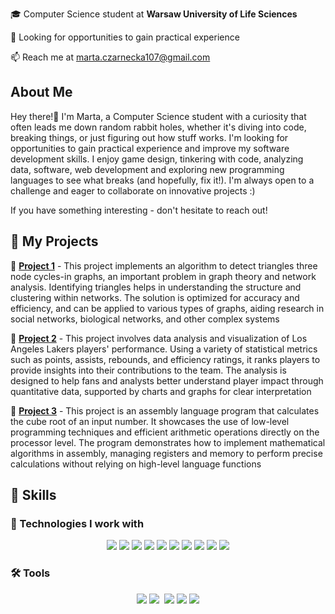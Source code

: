 <p align="center">
 
🎓 Computer Science student at <b>Warsaw University of Life Sciences</b>  
 

🚀 Looking for opportunities to gain practical experience
 

📫 Reach me at marta.czarnecka107@gmail.com
 
</p>
 
##  About Me  

Hey there!👋 I'm Marta, a Computer Science student with a curiosity that often leads me down random rabbit holes, whether it's diving into code, breaking things, or just figuring out how stuff works. I'm looking for opportunities to gain practical experience and improve my software development skills. I enjoy game design, tinkering with code, analyzing data, software, web development and exploring new programming languages to see what breaks (and hopefully, fix it!). I'm always open to a challenge and eager to collaborate on innovative projects :)

If you have something interesting - don't hesitate to reach out! 

## 🚀 My Projects  
📌 **[Project 1](https://github.com/marghqx/Triangle-Detection-in-Graphs)** - This project implements an algorithm to detect triangles three node cycles-in graphs, an important problem in graph theory and network analysis. Identifying triangles helps in understanding the structure and clustering within networks. The solution is optimized for accuracy and efficiency, and can be applied to various types of graphs, aiding research in social networks, biological networks, and other complex systems

📌 **[Project 2](https://github.com/marghqx/Lakers-Player-Ranking-Analysis)** - This project involves data analysis and visualization of Los Angeles Lakers players' performance. Using a variety of statistical metrics such as points, assists, rebounds, and efficiency ratings, it ranks players to provide insights into their contributions to the team. The analysis is designed to help fans and analysts better understand player impact through quantitative data, supported by charts and graphs for clear interpretation

📌 **[Project 3](https://github.com/marghqx/Assembly-Cube-Root-Calculator)** - This project is an assembly language program that calculates the cube root of an input number. It showcases the use of low-level programming techniques and efficient arithmetic operations directly on the processor level. The program demonstrates how to implement mathematical algorithms in assembly, managing registers and memory to perform precise calculations without relying on high-level language functions  

## 🔧 Skills  

### 📌 Technologies I work with  
<p align="center">
   <img src="https://img.shields.io/badge/C%23-239120?style=for-the-badge&logo=csharp&logoColor=white"/>
  <img src="https://img.shields.io/badge/Python-3776AB?style=for-the-badge&logo=python&logoColor=white"/>
  <img src="https://img.shields.io/badge/JavaScript-F7DF1E?style=for-the-badge&logo=javascript&logoColor=black"/>
  <img src="https://img.shields.io/badge/HTML5-E34F26?style=for-the-badge&logo=html5&logoColor=white"/>
  <img src="https://img.shields.io/badge/CSS3-1572B6?style=for-the-badge&logo=css3&logoColor=white"/>
  <img src="https://img.shields.io/badge/Git-F05032?style=for-the-badge&logo=git&logoColor=white"/>
 <img src="https://img.shields.io/badge/SQL-4479A1?style=for-the-badge&logo=postgresql&logoColor=white"/>
  <img src="https://img.shields.io/badge/React-61DAFB?style=for-the-badge&logo=react&logoColor=black"/>
  <img src="https://img.shields.io/badge/Assembly-6E4C13?style=for-the-badge&logo=visualstudio&logoColor=white"/>
  <img src="https://img.shields.io/badge/PHP-8993BE?style=for-the-badge&logo=php&logoColor=white"/>



</p>

### 🛠 Tools  
<p align="center">
  <img src="https://img.shields.io/badge/VScode-007ACC?style=for-the-badge&logo=visualstudiocode&logoColor=white"/>
<img src="https://img.shields.io/badge/PyCharm-000000?style=for-the-badge&logo=pycharm&logoColor=white"/>
 <img scr="https://img.shields.io/badge/docker-257bd6?style=for-the-badge&logo=docker&logoColor=white"/>
 <img src="https://img.shields.io/badge/Canva-00C4CC?style=for-the-badge&logo=canva&logoColor=white"/>
<img src="https://img.shields.io/badge/Visual_Studio-5C2D91?style=for-the-badge&logo=visualstudio&logoColor=white"/>
  <img src="https://img.shields.io/badge/Linux-FCC624?style=for-the-badge&logo=linux&logoColor=black"/>
</p>
